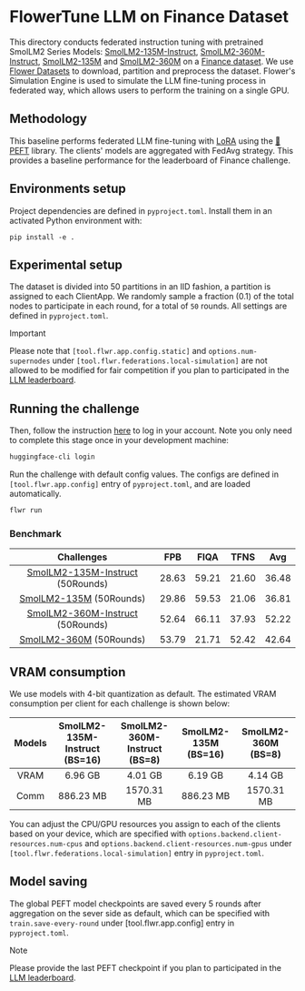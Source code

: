 # FlowerTune LLM on Finance Dataset

This directory conducts federated instruction tuning with pretrained SmolLM2 Series Models: [SmolLM2-135M-Instruct](https://huggingface.co/HuggingFaceTB/SmolLM2-135M-Instruct), [SmolLM2-360M-Instruct](https://huggingface.co/HuggingFaceTB/SmolLM2-360M-Instruct), [SmolLM2-135M](https://huggingface.co/HuggingFaceTB/SmolLM2-135M) and [SmolLM2-360M](https://huggingface.co/HuggingFaceTB/SmolLM2-360M-Instruct) on a [Finance dataset](https://huggingface.co/datasets/FinGPT/fingpt-sentiment-train).
We use [Flower Datasets](https://flower.dev/docs/datasets/) to download, partition and preprocess the dataset.
Flower's Simulation Engine is used to simulate the LLM fine-tuning process in federated way,
which allows users to perform the training on a single GPU.

## Methodology

This baseline performs federated LLM fine-tuning with [LoRA](https://arxiv.org/pdf/2106.09685) using the [🤗PEFT](https://huggingface.co/docs/peft/en/index) library.
The clients' models are aggregated with FedAvg strategy.
This provides a baseline performance for the leaderboard of Finance challenge.


## Environments setup

Project dependencies are defined in `pyproject.toml`. Install them in an activated Python environment with:

```shell
pip install -e .
```

## Experimental setup

The dataset is divided into 50 partitions in an IID fashion, a partition is assigned to each ClientApp.
We randomly sample a fraction (0.1) of the total nodes to participate in each round, for a total of `50` rounds.
All settings are defined in `pyproject.toml`.

> [!IMPORTANT]
> Please note that `[tool.flwr.app.config.static]` and `options.num-supernodes` under `[tool.flwr.federations.local-simulation]` are not allowed to be modified for fair competition if you plan to participated in the [LLM leaderboard](https://flower.ai/benchmarks/llm-leaderboard).


## Running the challenge

Then, follow the instruction [here](https://huggingface.co/docs/huggingface_hub/en/quick-start#login-command) to log in your account. Note you only need to complete this stage once in your development machine:

```bash
huggingface-cli login
```

Run the challenge with default config values.
The configs are defined in `[tool.flwr.app.config]` entry of `pyproject.toml`, and are loaded automatically.

```bash
flwr run
```

### Benchmark

| Challenges                      | FPB        |   FIQA     |  TFNS       |   Avg      |
| :--------:                      | :--------: | :--------: | :--------:  | :--------: |
|[SmolLM2-135M-Instruct](https://drive.google.com/drive/folders/1b4l2kHrCOiY6SEe8QF-tJuYtVMJROoqw?usp=drive_link) (50Rounds) | 28.63      |   59.21    |  21.60      |   36.48    |
|[SmolLM2-135M](https://drive.google.com/drive/folders/1dTqx4VYsV5k3EhVS2sDN19xA6_7nOGaW?usp=drive_link) (50Rounds)          | 29.86      |   59.53    |  21.06      |   36.81    |
|[SmolLM2-360M-Instruct](https://drive.google.com/drive/folders/1vIXx9Do81jYPw3LBfU3mypNndQImoMwk?usp=drive_link) (50Rounds) | 52.64      |   66.11    |  37.93      |   52.22    |
|[SmolLM2-360M](https://drive.google.com/drive/folders/10zOv5IHuWI5B9FvoFTYHL7BFXNoMvX2H?usp=drive_link) (50Rounds)          | 53.79      |   21.71    |  52.42      |   42.64    |

## VRAM consumption

We use models with 4-bit quantization as default. The estimated VRAM consumption per client for each challenge is shown below:

|Models|SmolLM2-135M-Instruct (BS=16)|SmolLM2-360M-Instruct (BS=8) |SmolLM2-135M (BS=16)|SmolLM2-360M (BS=8) |
| :----: | :--------:                | :--------:                  | :--------:         | :--------:         |
|VRAM    |      6.96 GB              |         4.01  GB            |  6.19 GB           |  4.14  GB          |
|Comm    |      886.23 MB            |        1570.31 MB           |  886.23 MB         | 1570.31 MB         |
   
You can adjust the CPU/GPU resources you assign to each of the clients based on your device, which are specified with `options.backend.client-resources.num-cpus` and `options.backend.client-resources.num-gpus` under `[tool.flwr.federations.local-simulation]` entry in `pyproject.toml`.

## Model saving

The global PEFT model checkpoints are saved every 5 rounds after aggregation on the sever side as default, which can be specified with `train.save-every-round` under [tool.flwr.app.config] entry in `pyproject.toml`.

> [!NOTE]
> Please provide the last PEFT checkpoint if you plan to participated in the [LLM leaderboard](https://flower.ai/benchmarks/llm-leaderboard).
